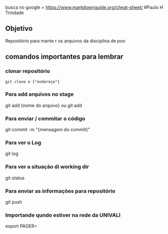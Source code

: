 busca no google = https://www.markdownguide.org/cheat-sheet/
#Paulo H Trindade
## Objetivo
Repositório para mante r os arquivos da disciplina de poo

## comandos importantes para lembrar

### clonar repositório
```
git clone e {"endereço"}
```
### Para add arquivos no stage
git add {nome do arquivo} ou git add

### Para enviar / commitar o código
git commit -m "{mensagem do commit}"

### Para ver o Log
git log

### Para ver a situação di working dir
git status

### Para enviar as informações para repositório
git push

### Importande qundo estiver na rede da UNIVALI
export PAGER=